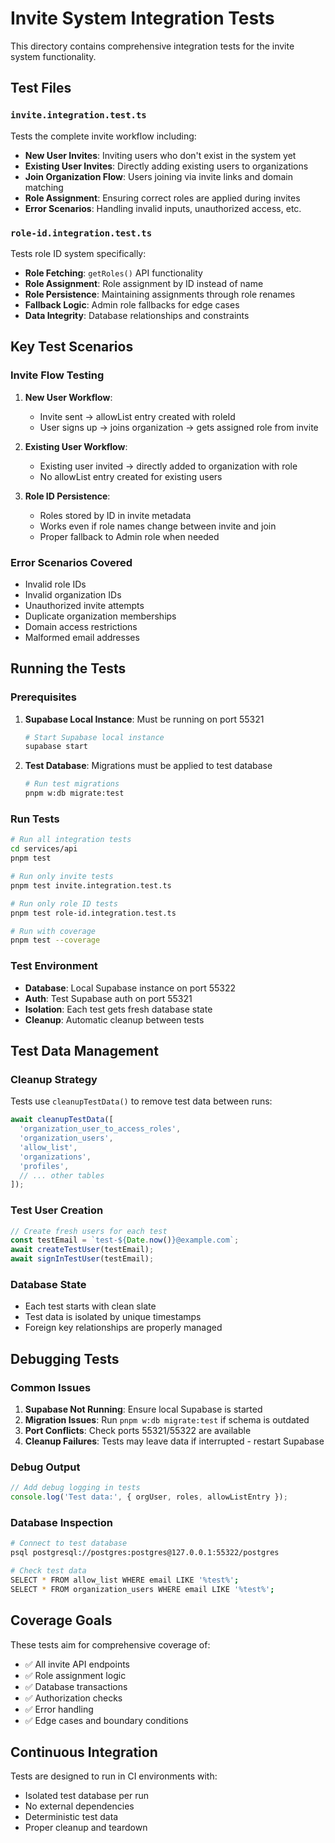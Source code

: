 # Invite System Integration Tests

This directory contains comprehensive integration tests for the invite system functionality.

## Test Files

### `invite.integration.test.ts`
Tests the complete invite workflow including:
- **New User Invites**: Inviting users who don't exist in the system yet
- **Existing User Invites**: Directly adding existing users to organizations
- **Join Organization Flow**: Users joining via invite links and domain matching
- **Role Assignment**: Ensuring correct roles are applied during invites
- **Error Scenarios**: Handling invalid inputs, unauthorized access, etc.

### `role-id.integration.test.ts`
Tests role ID system specifically:
- **Role Fetching**: `getRoles()` API functionality
- **Role Assignment**: Role assignment by ID instead of name
- **Role Persistence**: Maintaining assignments through role renames
- **Fallback Logic**: Admin role fallbacks for edge cases
- **Data Integrity**: Database relationships and constraints

## Key Test Scenarios

### Invite Flow Testing
1. **New User Workflow**:
   - Invite sent → allowList entry created with roleId
   - User signs up → joins organization → gets assigned role from invite

2. **Existing User Workflow**:
   - Existing user invited → directly added to organization with role
   - No allowList entry created for existing users

3. **Role ID Persistence**:
   - Roles stored by ID in invite metadata
   - Works even if role names change between invite and join
   - Proper fallback to Admin role when needed

### Error Scenarios Covered
- Invalid role IDs
- Invalid organization IDs
- Unauthorized invite attempts  
- Duplicate organization memberships
- Domain access restrictions
- Malformed email addresses

## Running the Tests

### Prerequisites
1. **Supabase Local Instance**: Must be running on port 55321
   ```bash
   # Start Supabase local instance
   supabase start
   ```

2. **Test Database**: Migrations must be applied to test database
   ```bash
   # Run test migrations
   pnpm w:db migrate:test
   ```

### Run Tests
```bash
# Run all integration tests
cd services/api
pnpm test

# Run only invite tests
pnpm test invite.integration.test.ts

# Run only role ID tests  
pnpm test role-id.integration.test.ts

# Run with coverage
pnpm test --coverage
```

### Test Environment
- **Database**: Local Supabase instance on port 55322
- **Auth**: Test Supabase auth on port 55321
- **Isolation**: Each test gets fresh database state
- **Cleanup**: Automatic cleanup between tests

## Test Data Management

### Cleanup Strategy
Tests use `cleanupTestData()` to remove test data between runs:
```typescript
await cleanupTestData([
  'organization_user_to_access_roles',
  'organization_users', 
  'allow_list',
  'organizations',
  'profiles',
  // ... other tables
]);
```

### Test User Creation
```typescript
// Create fresh users for each test
const testEmail = `test-${Date.now()}@example.com`;
await createTestUser(testEmail);
await signInTestUser(testEmail);
```

### Database State
- Each test starts with clean slate
- Test data is isolated by unique timestamps
- Foreign key relationships are properly managed

## Debugging Tests

### Common Issues
1. **Supabase Not Running**: Ensure local Supabase is started
2. **Migration Issues**: Run `pnpm w:db migrate:test` if schema is outdated
3. **Port Conflicts**: Check ports 55321/55322 are available
4. **Cleanup Failures**: Tests may leave data if interrupted - restart Supabase

### Debug Output
```typescript
// Add debug logging in tests
console.log('Test data:', { orgUser, roles, allowListEntry });
```

### Database Inspection
```bash
# Connect to test database
psql postgresql://postgres:postgres@127.0.0.1:55322/postgres

# Check test data
SELECT * FROM allow_list WHERE email LIKE '%test%';
SELECT * FROM organization_users WHERE email LIKE '%test%';
```

## Coverage Goals

These tests aim for comprehensive coverage of:
- ✅ All invite API endpoints
- ✅ Role assignment logic  
- ✅ Database transactions
- ✅ Authorization checks
- ✅ Error handling
- ✅ Edge cases and boundary conditions

## Continuous Integration

Tests are designed to run in CI environments with:
- Isolated test database per run
- No external dependencies
- Deterministic test data
- Proper cleanup and teardown